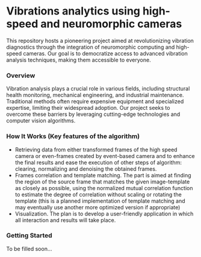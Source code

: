 # Vibrations analytics using high-speed and neuromorphic cameras
This repository hosts a pioneering project aimed at revolutionizing vibration diagnostics through the integration of neuromorphic computing and high-speed cameras. Our goal is to democratize access to advanced vibration analysis techniques, making them accessible to everyone.

### Overview
Vibration analysis plays a crucial role in various fields, including structural health monitoring, mechanical engineering, and industrial maintenance. Traditional methods often require expensive equipment and specialized expertise, limiting their widespread adoption. Our project seeks to overcome these barriers by leveraging cutting-edge technologies and computer vision algorithms.

### How It Works (Key features of the algorithm)
- Retrieving data from either transformed frames of the high speed camera or even-frames created by event-based camera and to enhance the final results and ease the execution of other steps of algorithm: clearing, normalizing and denoising the obtained frames.
- Frames correlation and template matching. The part is aimed at finding the region of the source frame that matches the given image-template as closely as possible, using the normalized mutual correlation function to estimate the degree of correlation without scaling or rotating the template (this is a planned implementation of template matching and may eventually use another more optimized version if appropriate)
- Visualization. The plan is to develop a user-friendly application in which all interaction and results will take place.

### Getting Started
To be filled soon...
